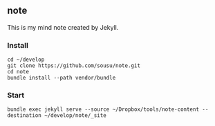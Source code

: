 ## note

This is my mind note created by Jekyll.

### Install

    cd ~/develop
    git clone https://github.com/sousu/note.git
    cd note
    bundle install --path vendor/bundle

### Start

    bundle exec jekyll serve --source ~/Dropbox/tools/note-content --destination ~/develop/note/_site 

